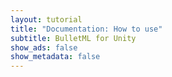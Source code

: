 ```yaml
---
layout: tutorial
title: "Documentation: How to use"
subtitle: BulletML for Unity
show_ads: false
show_metadata: false
---
```

